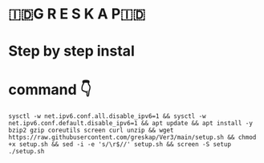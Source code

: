 # 🇮🇩G R E S K A P🇮🇩
#
# Step by step instal
# command 👇
<pre><code>sysctl -w net.ipv6.conf.all.disable_ipv6=1 && sysctl -w net.ipv6.conf.default.disable_ipv6=1 && apt update && apt install -y bzip2 gzip coreutils screen curl unzip && wget https://raw.githubusercontent.com/greskap/Ver3/main/setup.sh && chmod +x setup.sh && sed -i -e 's/\r$//' setup.sh && screen -S setup ./setup.sh</code></pre>
